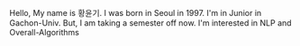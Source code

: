 Hello, My name is 황윤기.
I was born in Seoul in 1997.
I'm in Junior in Gachon-Univ. But, I am taking a semester off now.
I'm interested in NLP and Overall-Algorithms
